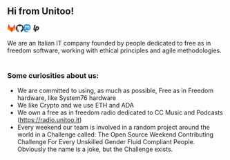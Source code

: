 ## Hi from Unitoo!

<a href='https://gitlab.com/unitoo'><img align='left' alt="gitlab" src="https://raw.githubusercontent.com/UnitooTeam/UnitooTeam/main/assets/gitlab.png" height='18px'/></a>
<a href='https://github.com/UnitooTeam'><img align='left' alt="github" src="https://raw.githubusercontent.com/UnitooTeam/UnitooTeam/main/assets/github.png" height='18px'/></a>
<a href='https://mastodon.uno/@unitoo'><img alt="mastodon" src="https://raw.githubusercontent.com/UnitooTeam/UnitooTeam/main/assets/mastodon.png" height='18px'/></a>
<a href='https://liberapay.com/Unitoo/'><img alt="liberapay" src="https://raw.githubusercontent.com/UnitooTeam/UnitooTeam/main/assets/liberapay.png" height='18px'/></a>

We are an Italian IT company founded by people dedicated to free as in freedom software, working with ethical principles and agile methodologies.
<br/>
<br/>

### Some curiosities about us:

- We are committed to using, as much as possible, Free as in Freedom hardware, like System76 hardware
- We like Crypto and we use ETH and ADA
- We own a free as in freedom radio dedicated to CC Music and Podcasts (https://radio.unitoo.it)
- Every weekend our team is involved in a random project around the world in a Challenge called: The Open Source Weekend Contributing Challenge For Every Unskilled Gender Fluid Compliant People. Obviously the name is a joke, but the Challenge exists.

<br>
